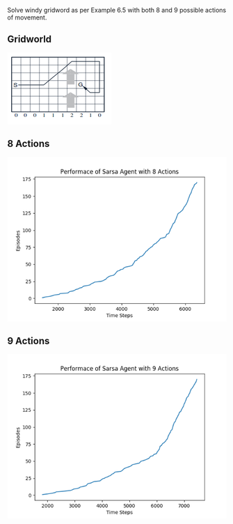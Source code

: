 Solve windy gridword as per Example 6.5 with both 8 and 9 possible actions of movement.
## Gridworld
![ui_v1.0](https://github.com/cdamore/Reinforcement-Learning-Exercises/blob/master/TD-Sarsa-Agent-on-Windy-Gridworld/windygridworld.png?raw=true)
## 8 Actions
![ui_v1.0](https://github.com/cdamore/Reinforcement-Learning-Exercises/blob/master/TD-Sarsa-Agent-on-Windy-Gridworld/8_actions.png?raw=true)
## 9 Actions
![ui_v1.0](https://github.com/cdamore/Reinforcement-Learning-Exercises/blob/master/TD-Sarsa-Agent-on-Windy-Gridworld/9_actions.png?raw=true)
